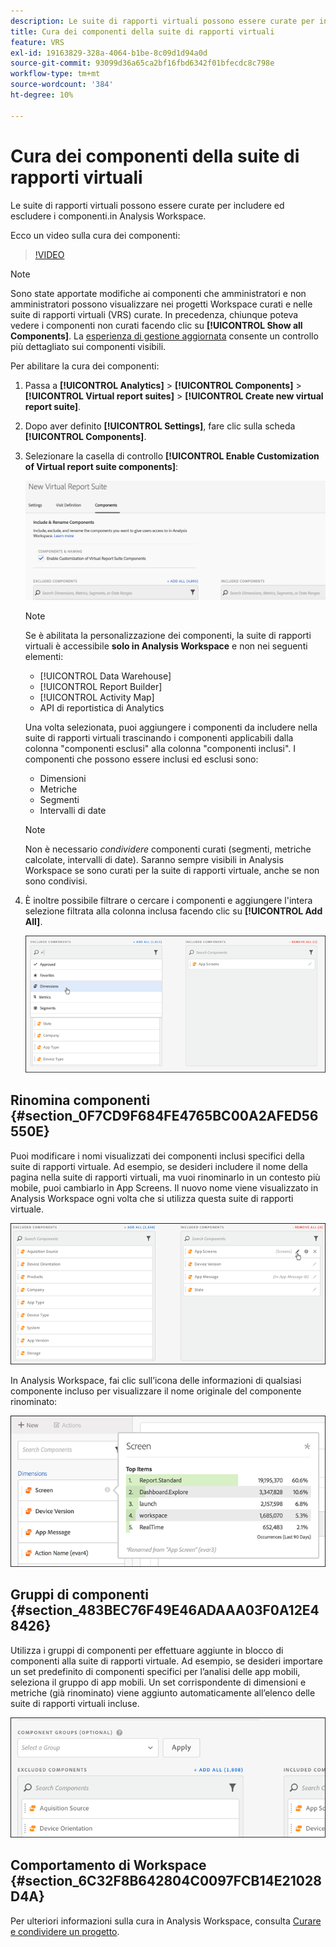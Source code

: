```yaml
---
description: Le suite di rapporti virtuali possono essere curate per includere ed escludere i componenti.in Analysis Workspace.
title: Cura dei componenti della suite di rapporti virtuali
feature: VRS
exl-id: 19163829-328a-4064-b1be-8c09d1d94a0d
source-git-commit: 93099d36a65ca2bf16fbd6342f01bfecdc8c798e
workflow-type: tm+mt
source-wordcount: '384'
ht-degree: 10%

---
```


# Cura dei componenti della suite di rapporti virtuali

Le suite di rapporti virtuali possono essere curate per includere ed escludere i componenti.in Analysis Workspace.

Ecco un video sulla cura dei componenti:

>[!VIDEO](https://video.tv.adobe.com/v/23544/?quality=12)

>[!NOTE]
>
>Sono state apportate modifiche ai componenti che amministratori e non amministratori possono visualizzare nei progetti Workspace curati e nelle suite di rapporti virtuali (VRS) curate. In precedenza, chiunque poteva vedere i componenti non curati facendo clic su **[!UICONTROL Show all Components]**. La [esperienza di gestione aggiornata](/help/analyze/analysis-workspace/curate-share/curate.md) consente un controllo più dettagliato sui componenti visibili.

Per abilitare la cura dei componenti:

1. Passa a **[!UICONTROL Analytics]** > **[!UICONTROL Components]** > **[!UICONTROL Virtual report suites]** > **[!UICONTROL Create new virtual report suite]**.
1. Dopo aver definito **[!UICONTROL Settings]**, fare clic sulla scheda **[!UICONTROL Components]**.

1. Selezionare la casella di controllo **[!UICONTROL Enable Customization of Virtual report suite components]**:

   ![](assets/vrs-enable.png)

   >[!NOTE]
   >
   >Se è abilitata la personalizzazione dei componenti, la suite di rapporti virtuali è accessibile **solo in Analysis Workspace** e non nei seguenti elementi:
   >
   >* [!UICONTROL Data Warehouse]
   >* [!UICONTROL Report Builder]
   >* [!UICONTROL Activity Map]
   >* API di reportistica di Analytics

   Una volta selezionata, puoi aggiungere i componenti da includere nella suite di rapporti virtuali trascinando i componenti applicabili dalla colonna &quot;componenti esclusi&quot; alla colonna &quot;componenti inclusi&quot;. I componenti che possono essere inclusi ed esclusi sono:

   * Dimensioni
   * Metriche
   * Segmenti
   * Intervalli di date

   >[!NOTE]
   >
   >Non è necessario *condividere* componenti curati (segmenti, metriche calcolate, intervalli di date). Saranno sempre visibili in Analysis Workspace se sono curati per la suite di rapporti virtuale, anche se non sono condivisi.

1. È inoltre possibile filtrare o cercare i componenti e aggiungere l&#39;intera selezione filtrata alla colonna inclusa facendo clic su **[!UICONTROL Add All]**.

   ![](assets/vrs-add-all.png)

## Rinomina componenti {#section_0F7CD9F684FE4765BC00A2AFED56550E}

Puoi modificare i nomi visualizzati dei componenti inclusi specifici della suite di rapporti virtuale. Ad esempio, se desideri includere il nome della pagina nella suite di rapporti virtuali, ma vuoi rinominarlo in un contesto più mobile, puoi cambiarlo in App Screens. Il nuovo nome viene visualizzato in Analysis Workspace ogni volta che si utilizza questa suite di rapporti virtuale.

![](assets/vrs-rename-component.png)

In Analysis Workspace, fai clic sull’icona delle informazioni di qualsiasi componente incluso per visualizzare il nome originale del componente rinominato:

![](assets/vrs-aw-renamed.png)

## Gruppi di componenti {#section_483BEC76F49E46ADAAA03F0A12E48426}

Utilizza i gruppi di componenti per effettuare aggiunte in blocco di componenti alla suite di rapporti virtuale. Ad esempio, se desideri importare un set predefinito di componenti specifici per l’analisi delle app mobili, seleziona il gruppo di app mobili. Un set corrispondente di dimensioni e metriche (già rinominato) viene aggiunto automaticamente all’elenco delle suite di rapporti virtuali incluse.

![](assets/vrs-comp-grp.png)

## Comportamento di Workspace {#section_6C32F8B642804C0097FCB14E21028D4A}

Per ulteriori informazioni sulla cura in Analysis Workspace, consulta [Curare e condividere un progetto](https://experienceleague.adobe.com/docs/analytics/analyze/analysis-workspace/curate-share/curate.html?lang=it).
